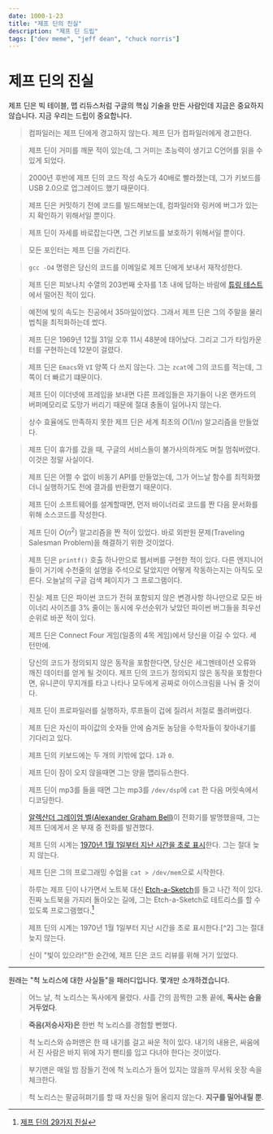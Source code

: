 ```yaml
---
date: 1000-1-23
title: "제프 딘의 진실"
description: "제프 딘 드립"
tags: ["dev meme", "jeff dean", "chuck norris"]
---
```


# 제프 딘의 진실

제프 딘은 빅 테이블, 맵 리듀스처럼 구글의 핵심 기술을 만든 사람인데 지금은 중요하지 않습니다. 지금 우리는 드립이 중요합니다.

> 컴파일러는 제프 딘에게 경고하지 않는다. 제프 딘가 컴파일러에게 경고한다.

> 제프 딘이 거미를 깨문 적이 있는데, 그 거미는 초능력이 생기고 C언어를 읽을 수 있게 되었다.

> 2000년 후반에 제프 딘의 코드 작성 속도가 40배로 빨라졌는데, 그가 키보드를 USB 2.0으로 업그레이드 했기 때문이다.

> 제프 딘은 커밋하기 전에 코드를 빌드해보는데, 컴파일러와 링커에 버그가 있는지 확인하기 위해서일 뿐이다.

> 제프 딘이 자세를 바로잡는다면, 그건 키보드를 보호하기 위해서일 뿐이다.

> 모든 포인터는 제프 딘을 가리킨다.

> `gcc -O4` 명령은 당신의 코드를 이메일로 제프 딘에게 보내서 재작성한다.

> 제프 딘은 피보나치 수열의 203번째 숫자를 1초 내에 답하는 바람에 [튜링 테스트](#)에서 떨어진 적이 있다.

> 예전에 빛의 속도는 진공에서 35마일이었다. 그래서 제프 딘은 그의 주말을 물리법칙을 최적화하는데 썼다.

> 제프 딘은 1969년 12월 31일 오후 11시 48분에 태어났다. 그리고 그가 타임카운터를 구현하는데 12분이 걸렸다.

> 제프 딘은 `Emacs`와 `VI` 양쪽 다 쓰지 않는다. 그는 `zcat`에 그의 코드를 적는데, 그 쪽이 더 빠르기 떄문이다.

> 제프 딘이 이더넷에 프레임을 보내면 다른 프레임들은 자기들이 나온 랜카드의 버퍼메모리로 도망가 버리기 때문에 절대 충돌이 일어나지 않는다.

> 상수 효율에도 만족하지 못한 제프 딘은 세계 최초의 $O(1/n)$ 알고리즘을 만들었다.

> 제프 딘이 휴가를 갔을 때, 구글의 서비스들이 불가사의하게도 며칠 멈춰버렸다. 이것은 정말 사실이다.

> 제프 딘은 어쩔 수 없이 비동기 API를 만들었는데, 그가 어느날 함수를 최적화했더니 실행하기도 전에 결과를 반환했기 때문이다.

> 제프 딘이 소프트웨어를 설계할때면, 먼저 바이너리로 코드를 짠 다음 문서화를 위해 소스코드를 작성한다.

> 제프 딘이 $O(n^{2})$ 알고리즘을 짠 적이 있었다. 바로 외판원 문제(Traveling Salesman Problem)을 해결하기 위한 것이었다.

> 제프 딘은 `printf()` 호출 하나만으로 웹서버를 구현한 적이 있다. 다른 엔지니어들이 거기에 수천줄의 설명을 주석으로 달았지만 어떻게 작동하는지는 아직도 모른다. 오늘날의 구글 검색 페이지가 그 프로그램이다.

> 진실: 제프 딘은 파이썬 코드가 전혀 포함되지 않은 변경사항 하나만으로 모든 바이너리 사이즈를 3% 줄이는 동시에 우선순위가 낮았던 파이썬 버그들을 최우선순위로 바꾼 적이 있다.

> 제프 딘은 Connect Four 게임(일종의 4목 게임)에서 당신을 이길 수 있다. 세 턴만에.

> 당신의 코드가 정의되지 않은 동작을 포함한다면, 당신은 세그멘테이션 오류와 깨진 데이터를 얻게 될 것이다. 제프 딘의 코드가 정의되지 않은 동작을 포함한다면, 유니콘이 무지개를 타고 나타나 모두에게 공짜로 아이스크림을 나눠 줄 것이다.

> 제프 딘이 프로파일러를 실행하자, 루프들이 겁에 질려서 저절로 풀려버렸다.

> 제프 딘은 자신이 파이값의 숫자들 안에 숨겨둔 농담을 수학자들이 찾아내기를 기다리고 있다.

> 제프 딘의 키보드에는 두 개의 키밖에 없다. `1`과 `0`.

> 제프 딘이 잠이 오지 않을때면 그는 양을 맵리듀스한다.

> 제프 딘이 mp3를 들을 때면 그는 mp3를 `/dev/dsp`에 `cat` 한 다음 머릿속에서 디코딩한다.

> [알렉산더 그레이엄 벨(Alexander Graham Bell)](https://ko.wikipedia.org/wiki/%EC%95%8C%EB%A0%89%EC%82%B0%EB%8D%94_%EA%B7%B8%EB%A0%88%EC%9D%B4%EC%97%84_%EB%B2%A8)이 전화기를 발명했을때, 그는 제프 딘에게서 온 부재 중 전화를 발견했다.

> 제프 딘의 시계는 [1970년 1월 1일부터 지난 시간을 초로 표시](https://developer.mozilla.org/ko/docs/Glossary/Unix_time)한다. 그는 절대 늦지 않는다.

> 제프 딘은 그의 프로그래밍 수업을 `cat > /dev/mem`으로 시작한다.

> 하루는 제프 딘이 나가면서 노트북 대신 [Etch-a-Sketch](https://en.wikipedia.org/wiki/Etch_A_Sketch)를 들고 나간 적이 있다. 진짜 노트북을 가지러 돌아오는 길에, 그는 Etch-a-Sketch로 테트리스를 할 수 있도록 프로그램했다.[^1]


> 제프 딘의 시계는 1970년 1월 1일부터 지난 시간을 초로 표시한다.[^2] 그는 절대 늦지 않는다.

> 신이 "빛이 있으라!"한 순간에, 제프 딘은 코드 리뷰를 위해 거기 있었다.

--- 

원래는 "척 노리스에 대한 사실들"을 패러디입니다. 몇개만 소개하겠습니다.

> 어느 날, 척 노리스는 독사에게 물렸다. 사흘 간의 끔찍한 고통 끝에, **독사는 숨을 거두었다**.

> **죽음(저승사자)은** 한번 척 노리스를 경험할 뻔했다.

> 척 노리스와 슈퍼맨은 한 때 내기를 걸고 싸운 적이 있다. 내기의 내용은, 싸움에서 진 사람은 바지 위에 자기 팬티를 입고 다녀야 한다는 것이었다.

> 부기맨은 매일 밤 잠들기 전에 척 노리스가 들어 있지는 않을까 무서워 옷장 속을 체크한다.

> 척 노리스는 팔굽혀펴기를 할 때 자신을 밀어 올리지 않는다. **지구를 밀어내릴 뿐**.

[^1]: [제프 딘의 29가지 진실](https://ppss.kr/archives/16672)
